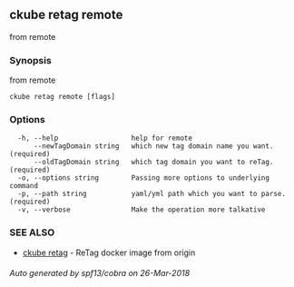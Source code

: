 ## ckube retag remote

from remote

### Synopsis

from remote

```
ckube retag remote [flags]
```

### Options

```
  -h, --help                  help for remote
      --newTagDomain string   which new tag domain name you want. (required)
      --oldTagDomain string   which tag domain you want to reTag. (required)
  -o, --options string        Passing more options to underlying command
  -p, --path string           yaml/yml path which you want to parse. (required)
  -v, --verbose               Make the operation more talkative
```

### SEE ALSO

* [ckube retag](ckube_retag.md)	 - ReTag docker image from origin

###### Auto generated by spf13/cobra on 26-Mar-2018

